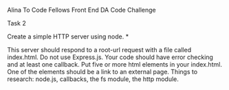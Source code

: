 Alina To Code Fellows Front End DA Code Challenge 

Task 2

Create a simple HTTP server using node. *  

This server should respond to a root-url request with a file called index.html. 
Do not use Express.js. Your code should have error checking and at least one callback. 
Put five or more html elements in your index.html. One of the elements should be a link to an external page. 
Things to research: node.js, callbacks, the fs module, the http module.
